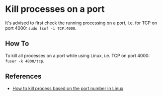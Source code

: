 # Kill processes on a port

It's advised to first check the running processing on a port, i.e. for TCP on port 4000: `sudo lsof -i TCP:4000`.

## How To

To kill all processes on a port while using Linux, i.e. TCP on port 4000: `fuser -k 4000/tcp`.

## References

- [How to kill process based on the port number in Linux](https://linuxconfig.org/how-to-kill-process-based-on-the-port-number-in-linux)